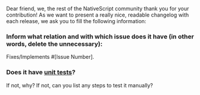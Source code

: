Dear friend, we, the rest of the NativeScript community thank you for your
contribution! As we want to present a really nice, readable changelog with each
release, we ask you to fill the following information:

### Inform what relation and with which issue does it have (in other words, delete the unnecessary):
Fixes/Implements #[Issue Number].

### Does it have [unit tests](https://github.com/NativeScript/NativeScript/blob/master/running-tests.md)?
If not, why?
If not, can you list any steps to test it manually?


